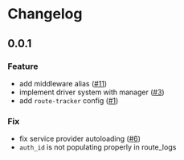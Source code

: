 # Changelog

## 0.0.1

### Feature
 - add middleware alias ([#11](https://github.com/AmolKumarGupta/laravel-route-tracker/issues/11))
 - implement driver system with manager ([#3](https://github.com/AmolKumarGupta/laravel-route-tracker/issues/3))
 - add `route-tracker` config ([#1](https://github.com/AmolKumarGupta/laravel-route-tracker/issues/1))


### Fix
 - fix service provider autoloading ([#6](https://github.com/AmolKumarGupta/laravel-route-tracker/issues/6))
 - `auth_id` is not populating properly in route_logs